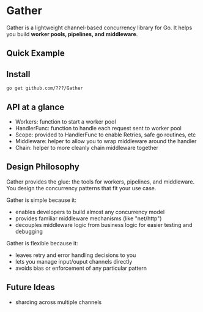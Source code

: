 # Gather

Gather is a lightweight channel-based concurrency library for Go.
It helps you build **worker pools, pipelines, and middleware**.

## Quick Example

## Install

`go get github.com/???/Gather`

## API at a glance

- Workers: function to start a worker pool
- HandlerFunc: function to handle each request sent to worker pool
- Scope: provided to HandlerFunc to enable Retries, safe go routines, etc
- Middleware: helper to allow you to wrap middleware around the handler
- Chain: helper to more cleanly chain middleware together

## Design Philosophy

Gather provides the glue: the tools for workers, pipelines, and middleware.  
You design the concurrency patterns that fit your use case.

Gather is simple because it:

- enables developers to build almost any concurrency model
- provides familiar middleware mechanisms (like "net/http")
- decouples middleware logic from business logic for easier testing and debugging

Gather is flexible because it:

- leaves retry and error handling decisions to you
- lets you manage input/ouput channels directly
- avoids bias or enforcement of any particular pattern

## Future Ideas

- sharding across multiple channels

